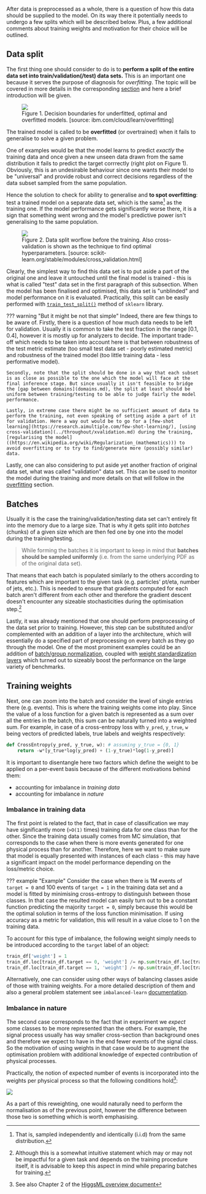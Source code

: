 After data is preprocessed as a whole, there is a question of how this data should be supplied to the model. On its way there it potentially needs to undergo a few splits which will be described below. Plus, a few additional comments about training weights and motivation for their choice will be outlined.

## Data split

The first thing one should consider to do is to **perform a split of the entire data set into train/validation(/test) data sets.** This is an important one because it serves the purpose of diagnosis for _overfitting_. The topic will be covered in more details in the corresponding [section](../throughout/overfitting.md) and here a brief introduction will be given.

<figure>
<img src="../../../images/validation/overfitting.webp"/>
<figcaption>Figure 1.  Decision boundaries for underfitted, optimal and overfitted models. [source: ibm.com/cloud/learn/overfitting]</figcaption>
</figure>

The trained model is called to be **overfitted** (or overtrained) when it fails to generalise to solve a given problem.

One of examples would be that the model learns to predict _exactly_ the training data and once given a new unseen data drawn from the same distribution it fails to predict the target corrrectly (right plot on Figure 1). Obviously, this is an undesirable behaviour since one wants their model to be "universal" and provide robust and correct decisions regardless of the data subset sampled from the same population.

Hence the solution to check for ability to generalise and **to spot overfitting**: test a trained model on a separate data set, which is the same[^1] as the training one. If the model performance gets significantly worse there, it is a sign that something went wrong and the model's predictive power isn't generalising to the same population.       

<figure>
<img src="../../../images/validation/splits.png"/>
<figcaption>Figure 2.  Data split worflow before the training. Also cross-validation is shown as the technique to find optimal hyperparameters. [source: scikit-learn.org/stable/modules/cross_validation.html]</figcaption>
</figure>

Clearly, the simplest way to find this data set is to put aside a part of the original one and leave it untouched until the final model is trained - this is what is called "test" data set in the first paragraph of this subsection. When the model has been finalised and optimised, this data set is "unblinded" and model performance on it is evaluated. Practically, this split can be easily performed with [`train_test_split()`](https://scikit-learn.org/stable/modules/generated/sklearn.model_selection.train_test_split.html) method of `sklearn` library. 

??? warning "But it might be not that simple"
    Indeed, there are few things to be aware of. Firstly, there is a question of how much data needs to be left for validation. Usually it is common to take the test fraction in the range [0.1, 0.4], however it is mostly up for analyzers to decide. The important trade-off which needs to be taken into account here is that between robustness of the test metric estimate (too small test data set - poorly estimated metric) and robustness of the trained model (too little training data - less performative model).

    Secondly, note that the split should be done in a way that each subset is as close as possible to the one which the model will face at the final inference stage. But since usually it isn't feasible to bridge the [gap between domains](domains.md), the split at least should be uniform between training/testing to be able to judge fairly the model performance.

    Lastly, in extreme case there might be no sufficient amount of data to perform the training, not even speaking of setting aside a part of it for validation. Here a way out would be to go for a [few-shot learning](https://research.aimultiple.com/few-shot-learning/), [using cross-validation](../throughout/xvalidation.md) during the training, [regularising the model]((https://en.wikipedia.org/wiki/Regularization_(mathematics))) to avoid overfitting or to try to find/generate more (possibly similar) data.

Lastly, one can also considering to put aside yet another fraction of original data set, what was called "validation" data set. This can be used to monitor the model during the training and more details on that will follow in the [overfitting](../throughout/overfitting.md) section.

## Batches
Usually it is the case the training/validation/testing data set can't entirely fit into the memory due to a large size. That is why it gets split into _batches_ (chunks) of a given size which are then fed one by one into the model during the training/testing.

> While forming the batches it is important to keep in mind that **batches should be sampled uniformly** (i.e. from the same underlying PDF as of the original data set).

That means that each batch is populated similarly to the others according to features which are important to the given task (e.g. particles' pt/eta, number of jets, etc.). This is needed to ensure that gradients computed for each batch aren't different from each other and therefore the gradient descent doesn't encounter any sizeable stochasticities during the optimisation step.[^2]

Lastly, it was already mentioned that one should perform preprocessing of the data set prior to training. However, this step can be substituted and/or complemented with an addition of a layer into the architecture, which will essentially do a specified part of preprocessing on every batch as they go through the model. One of the most prominent examples could be an addition of [batch/group normalization](https://arxiv.org/abs/1803.08494), coupled with [weight standardization layers](https://arxiv.org/abs/1903.10520) which turned out to sizeably boost the performance on the large variety of benchmarks.

## Training weights
Next, one can zoom into the batch and consider the level of single entries there (e.g. events). This is where the training weights come into play. Since the value of a loss function for a given batch is represented as a sum over all the entries in the batch, this sum can be naturally turned into a weighted sum. For example, in case of a cross-entropy loss with `y_pred`, `y_true`, `w` being vectors of predicted labels, true labels and weights respectively:

```python
def CrossEntropy(y_pred, y_true, w): # assuming y_true = {0, 1}
    return -w*[y_true*log(y_pred) + (1-y_true)*log(1-y_pred)]
```

It is important to disentangle here two factors which define the weight to be applied on a per-event basis because of the different motivations behind them:

* accounting for imbalance in _training data_
* accounting for imbalance in _nature_

### Imbalance in training data
The first point is related to the fact, that in case of classification we may have significantly more (`>O(1)` times) training data for one class than for the other. Since the training data usually comes from MC simulation, that corresponds to the case when there is more events generated for one physical process than for another. Therefore, here we want to make sure that model is equally presented with instances of each class - this may have a significant impact on the model performance depending on the loss/metric choice.

??? example "Example"
    Consider the case when there is 1M events of `target = 0` and 100 events of `target = 1` in the training data set and a model is fitted by minimising cross-entropy to distinguish between those classes. In that case the resulted model can easily turn out to be a constant function predicting the majority `target = 0`, simply because this would be the optimal solution in terms of the loss function minimisation. If using accuracy as a metric for validation, this will result in a value close to 1 on the training data.

To account for this type of imbalance, the following weight simply needs to be introduced according to the `target` label of an object:
```python
train_df['weight'] = 1
train_df.loc[train_df.target == 0, 'weight'] /= np.sum(train_df.loc[train_df.target == 0, 'weight'])
train_df.loc[train_df.target == 1, 'weight'] /= np.sum(train_df.loc[train_df.target == 1, 'weight'])
```

Alternatively, one can consider using other ways of balancing classes aside of those with training weights. For a more detailed description of them and also a general problem statement see `imbalanced-learn` [documentation](https://imbalanced-learn.org/stable/user_guide.html).

### Imbalance in nature
The second case corresponds to the fact that in experiment we _expect_ some classes to be more represented than the others. For example, the signal process usually has way smaller cross-section than background ones and therefore we expect to have in the end fewer events of the signal class. So the motivation of using weights in that case would be to augment the optimisation problem with additional knowledge of expected contribution of physical processes.

Practically, the notion of expected number of events is incorporated into the weights per physical process so that the following conditions hold[^3]:

<img src="https://render.githubusercontent.com/render/math?math=\sum_{i\in\{\mathrm{process}\}} w_i = N_i(\mathrm{processs}) = L \cdot (\sigma_\mathrm{process} \times Br) \cdot \varepsilon_\mathrm{sel}(\mathrm{process})   ">

As a part of this reweighting, one would naturally need to perform the normalisation as of the previous point, however the difference between those two is something which is worth emphasising.

[^1]: That is, sampled independently and identically (i.i.d) from the same distribution.
[^2]:  Although this is a somewhat intuitive statement which may or may not be impactful for a given task and depends on the training procedure itself, it is advisable to keep this aspect in mind while preparing batches for training.  
[^3]: See also Chapter 2 of the [HiggsML overview document](https://higgsml.lal.in2p3.fr/files/2014/04/documentation_v1.8.pdf)
